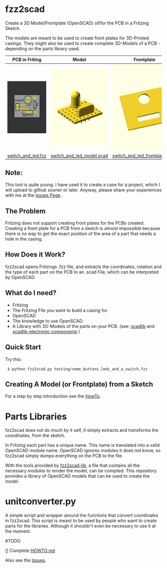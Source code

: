 # fzz2scad

Create a 3D Model/Frontplate (OpenSCAD) of/for the PCB in a Fritzing Sketch.

The models are meant to be used to create front plates for 3D-Printed casings.
They might  also be used to create complete 3D-Models of a PCB -
depending on the parts library used.

| PCB in Friting | Model | Frontplate |
|----------------|-------|------------|
|![An Example PCB](testing/step_by_step_example/screenshot_pcb.png)|![A Model created from this PCB](testing/step_by_step_example/screenshot_model.png)|![A Frontplate created for this PCB](testing/step_by_step_example/screenshot_frontplate.png)|
|[switch_and_led.fzz](testing/fritzing/switch_and_led.fzz)|[switch_and_led_model.scad](testing/step_by_step_example/switch_and_led_model.scad)|[switch_and_led_frontplate.scad](testing/step_by_step_example/switch_and_led_frontplate.scad)|


## Note:
This tool is quite young. I have used it to create a case for a project, which I will upload to github sooner or later. Anyway, please share your experiences with me at the
[Issues Page](https://github.com/htho/fzz2scad/issues).

## The Problem
Fritzing does not support creating front plates for the PCBs created.
Creating a front plate for a PCB from a sketch is almost impossible because there is no
way to get the exact position of the area of a part that needs a hole in
the casing.

## How Does it Work?
fzz2scad opens Fritzings .fzz file, and extracts the coordinates,
rotation and the type of each part on the PCB to an .scad File, which
can be interpreted by OpenSCAD. 

## What do I need?
  * Fritzing
  * The Fritzing File you want to build a casing for.
  * OpenSCAD
  * The knowledge to use OpenSCAD.
  * A Library with 3D-Models of the parts on your PCB.
  (see: [scadlib](https://github.com/htho/scadlib) and [scadlib-electronic-components](https://github.com/htho/scadlib-electronic-components) )

## Quick Start
Try this:

     $ python fzz2scad.py testing/some_buttons_leds_and_a_switch.fzz

## Creating A Model (or Frontplate) from a Sketch
For a step by step introduction see the [HowTo](HOWTO.md).

# Parts Libraries
fzz2scad does not do much by it self, it simply extracts and transforms
the coordinates, from the sketch.

In Fritzing each part has a unique name. This name is translated into a
valid OpenSCAD module name. OpenSCAD ignores modules it does not know,
so fzz2scad simply dumps everything on the PCB to the file.

With the tools provided by [fzz2scad-lib](https://github.com/htho/fzz2scad-lib),
a file that contains all the necessary modules to render the model, can
be compiled. This repository provides a library of OpenSCAD models that
can be used to create the model.

# unitconverter.py
A simple script and wrapper around the functions that convert coordinates
in fzz2scad. This script is meant to be used by people who want to
create parts for the libraries. Although it shouldn't even be necessary
to use it at the moment.

#TODO

 [] Complete [HOWTO.md](HOWTO.md)

Also see the [Issues](https://github.com/htho/fzz2scad/issues).
